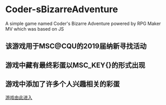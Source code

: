 # Coder-sBizarreAdventure
A simple game named Coder's Bizarre Adventure powered by RPG Maker MV which was based on JS
## 该游戏用于MSC@CQU的2019届纳新寻找活动
## 游戏中藏有最终彩蛋以MSC_KEY{}的形式出现
## 游戏中添加了许多个人兴趣相关的彩蛋
[游戏由此进入](https://rickwayne.cn/pages/CBA)
